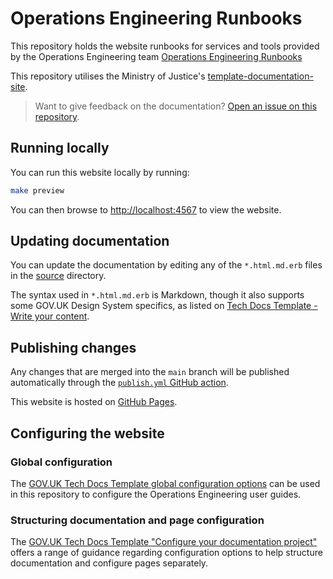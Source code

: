 # Operations Engineering Runbooks

This repository holds the website runbooks for services and tools provided by the Operations Engineering team [Operations Engineering Runbooks](https://runbooks.operations-engineering.service.justice.gov.uk/#operations-engineering-runbooks)

This repository utilises the Ministry of Justice's [template-documentation-site](https://github.com/ministryofjustice/template-documentation-site).

> Want to give feedback on the documentation? [Open an issue on this repository](https://github.com/ministryofjustice/operations-engineering-runbooks/issues).

## Running locally

You can run this website locally by running:

```sh
make preview
```

You can then browse to <http://localhost:4567> to view the website.

## Updating documentation

You can update the documentation by editing any of the `*.html.md.erb` files in
the [source](source) directory.

The syntax used in `*.html.md.erb` is Markdown, though it also supports some
GOV.UK Design System specifics, as listed on [Tech Docs Template - Write your
content](https://github.com/alphagov/tdt-documentation/blob/main/source/write_docs/content/index.html.md.erb).

## Publishing changes

Any changes that are merged into the `main` branch will be published
automatically through the [`publish.yml` GitHub action](.github/workflows/publish.yml).

This website is hosted on [GitHub Pages](https://pages.github.com/).

## Configuring the website

### Global configuration

The [GOV.UK Tech Docs Template global configuration options](https://github.com/alphagov/tdt-documentation/blob/main/source/configure_project/global_configuration/index.html.md.erb)
can be used in this repository to configure the Operations Engineering user guides.

### Structuring documentation and page configuration

The [GOV.UK Tech Docs Template "Configure your documentation project"](https://github.com/alphagov/tdt-documentation/blob/main/source/configure_project/index.html.md.erb)
offers a range of guidance regarding configuration options to help structure
documentation and configure pages separately.
